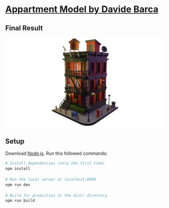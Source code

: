 # [Appartment Model by Davide Barca](https://appartment-model.vercel.app/)

## Final Result
<a href="https://appartment-model.vercel.app/" target="_blank">
  <img src="/static/Model/FinalResult.png">
</a>

## Setup
Download [Node.js](https://nodejs.org/en/download/).
Run this followed commands:

``` bash
# Install dependencies (only the first time)
npm install

# Run the local server at localhost:8080
npm run dev

# Build for production in the dist/ directory
npm run build
```
